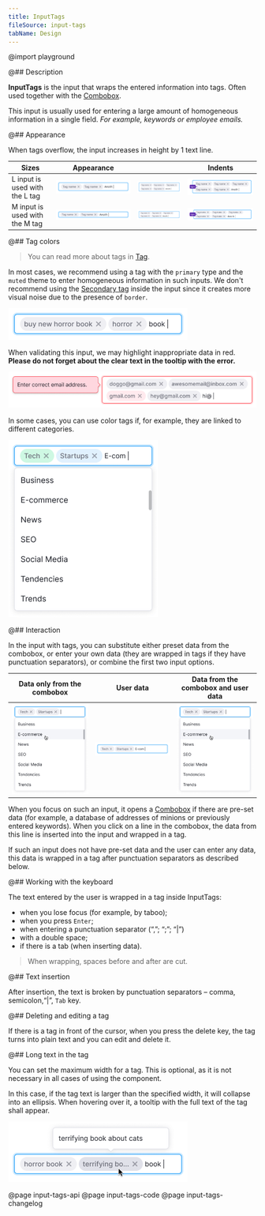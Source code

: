 ```yaml
---
title: InputTags
fileSource: input-tags
tabName: Design
---
```


@import playground

@## Description

**InputTags** is the input that wraps the entered information into tags. Often used together with the [Combobox](/components/auto-tips/).

This input is usually used for entering a large amount of homogeneous information in a single field. _For example, keywords or employee emails._

@## Appearance

When tags overflow, the input increases in height by 1 text line.

| Sizes                          | Appearance                   |                                | Indents                                |
| ------------------------------ | ---------------------------- | ------------------------------ | -------------------------------------- |
| L input is used with the L tag | ![l size](static/l-size.png) | ![l size](static/l-size-2.png) | ![l paddings](static/l-paddings-2.png) |
| M input is used with the M tag | ![m size](static/m-size.png) | ![m size](static/m-size-2.png) | ![m paddings](static/m-paddings-2.png) |

@## Tag colors

> You can read more about tags in [Tag](/components/tag).

In most cases, we recommend using a tag with the `primary` type and the `muted` theme to enter homogeneous information in such inputs. We don't recommend using the [Secondary tag](/components/tag/) inside the input since it creates more visual noise due to the presence of `border`.

![default tag color](static/default-tag.png)

When validating this input, we may highlight inappropriate data in red. **Please do not forget about the clear text in the tooltip with the error.**

![validation tag color](static/validation.png)

In some cases, you can use color tags if, for example, they are linked to different categories.

![color tags](static/color-tag.png)

@## Interaction

In the input with tags, you can substitute either preset data from the combobox, or enter your own data (they are wrapped in tags if they have punctuation separators), or combine the first two input options.

| Data only from the combobox                  | User data                                | Data from the combobox and user data       |
| -------------------------------------------- | ---------------------------------------- | ------------------------------------------ |
| ![combobox only data](static/input-tag1.png) | ![user only data](static/input-tag2.png) | ![all kind of data](static/input-tag3.png) |

When you focus on such an input, it opens a [Combobox](/components/auto-tips/) if there are pre-set data (for example, a database of addresses of minions or previously entered keywords). When you click on a line in the combobox, the data from this line is inserted into the input and wrapped in a tag.

If such an input does not have pre-set data and the user can enter any data, this data is wrapped in a tag after punctuation separators as described below.

@## Working with the keyboard

The text entered by the user is wrapped in a tag inside InputTags:

- when you lose focus (for example, by taboo);
- when you press `Enter`;
- when entering a punctuation separator (“,”; “;”; “|”)
- with a double space;
- if there is a tab (when inserting data).

> When wrapping, spaces before and after are cut.

@## Text insertion

After insertion, the text is broken by punctuation separators – comma, semicolon,“|”, `Tab` key.

@## Deleting and editing a tag

If there is a tag in front of the cursor, when you press the delete key, the tag turns into plain text and you can edit and delete it.

@## Long text in the tag

You can set the maximum width for a tag. This is optional, as it is not necessary in all cases of using the component.

In this case, if the tag text is larger than the specified width, it will collapse into an ellipsis. When hovering over it, a tooltip with the full text of the tag shall appear.

![tag ellipsis](static/ellipsis.png)

@page input-tags-api
@page input-tags-code
@page input-tags-changelog
